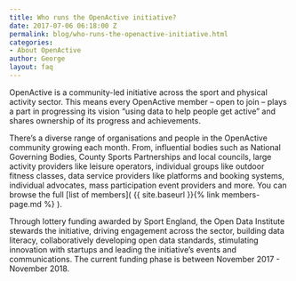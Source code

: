```yaml
---
title: Who runs the OpenActive initiative?
date: 2017-07-06 06:18:00 Z
permalink: blog/who-runs-the-openactive-initiative.html
categories:
- About OpenActive
author: George
layout: faq
---
```


OpenActive is a community-led initiative across the sport and physical activity sector. This means every OpenActive member – open to join – plays a part in progressing its vision “using data to help people get active” and shares ownership of its progress and achievements.

There’s a diverse range of organisations and people in the OpenActive community growing each month. From, influential bodies such as National Governing Bodies, County Sports Partnerships and local councils, large activity providers like leisure operators, individual groups like outdoor fitness classes, data service providers like platforms and booking systems, individual advocates, mass participation event providers and more. You can browse the full [list of members](  {{ site.baseurl }}{% link members-page.md %}  ).

Through lottery funding awarded by Sport England, the Open Data Institute stewards the initiative, driving engagement across the sector, building data literacy, collaboratively developing open data standards, stimulating innovation with startups and leading the initiative’s events and communications. The current funding phase is between November 2017 - November 2018.
